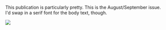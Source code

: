 This publication is particularly pretty. This is the August/September issue. I'd swap in a serif font for the body text, though.

![](This%20publication%20is%20particularly%20pretty.%20This%20is%20the%20AugustSeptember%20issue.%20I'd%20swap%20in%20a%20serif%20font%20for%20the%20body%20text,%20though./80ba007fd611387cc2a206bef251fab9.jpeg)
